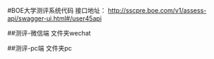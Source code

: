 #BOE大学测评系统代码
	接口地址：
    http://sscpre.boe.com/v1/assess-api/swagger-ui.html#/user45api


##测评-微信端 文件夹wechat
	



##测评-pc端 文件夹pc   